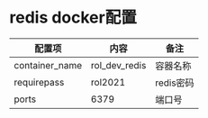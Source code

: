 # redis docker配置

| 配置项 | 内容 | 备注 |
| -------- | -------- | -------- |
| container_name | rol_dev_redis  |  容器名称  |
| requirepass | rol2021  |  redis密码  |
| ports | 6379  |  端口号  |
